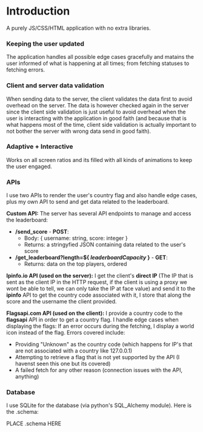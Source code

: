 # Introduction
A purely JS/CSS/HTML application with no extra libraries.

### Keeping the user updated
The application handles all possible edge cases gracefully and matains the user informed of what is happening at all times; from fetching statuses to fetching errors.

### Client and server data validation
When sending data to the server, the client validates the data first to avoid overhead on the server. The data is however checked again in the server since the client side validation is just useful to avoid overhead when the user is interacting with the application in good faith (and because that is what happens most of the time, client side validation is actually important to not bother the server with wrong data send in good faith).

### Adaptive + Interactive
Works on all screen ratios and its filled with all kinds of animations to keep the user engaged.

### APIs
I use two APIs to render the user's country flag and also handle edge cases, plus my own API to send and get data related to the leaderboard.

**Custom API:** The server has several API endpoints to manage and access the leaderboard:
- **/send_score** - **POST**:
    - Body: { username: string, score: integer }
    - Returns: a stringyfied JSON containing data related to the user's score
- **/get_leaderboard?length=${ *leaderboardCapacity* }** - **GET**:
    - Returns: data on the top players, ordered

**Ipinfo.io API (used on the server):** I get the client's **direct IP** (The IP that is sent as the client IP in the HTTP request, if the client is using a proxy we wont be able to tell, we can only take the IP at face value) and send it to the **ipinfo** API to get the country code associated with it, I store that along the score and the username the client provided.

**Flagsapi.com API (used on the client):** I provide a country code to the **flagsapi** API in order to get a country flag. I handle edge cases when displaying the flags: If an error occurs during the fetching, I display a world icon instead of the flag.
Errors covered include:
- Providing "Unknown" as the country code (which happens for IP's that are not associated with a country like 127.0.0.1)
- Attempting to retrieve a flag that is not yet supported by the API (I havenst seen this one but its covered)
- A failed fetch for any other reason (connection issues with the API, anything)


### Database
I use SQLite for the database (via python's SQL_Alchemy module). Here is the .schema:


PLACE .schema HERE